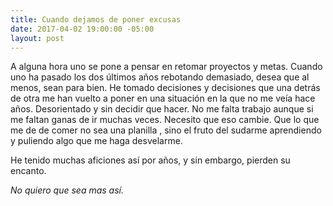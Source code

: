 ```yaml
---
title: Cuando dejamos de poner excusas
date: 2017-04-02 19:00:00 -05:00
layout: post
---
```


A alguna hora uno se pone a pensar en retomar proyectos y metas. 
Cuando uno ha pasado los dos últimos años rebotando demasiado, desea que al menos, sean para bien. 
He tomado decisiones y decisiones que una detrás de otra me han vuelto a poner en una situación en la que no me veía hace años. Desorientado y sin decidir que hacer. No me falta trabajo aunque si me faltan ganas de ir muchas veces. 
Necesito que eso cambie.
Que lo que me de de comer no sea una planilla , sino el fruto del sudarme aprendiendo y puliendo algo que me haga desvelarme. 

He tenido muchas aficiones así por años, y sin embargo, pierden su encanto. 

_No quiero que sea mas así._ 